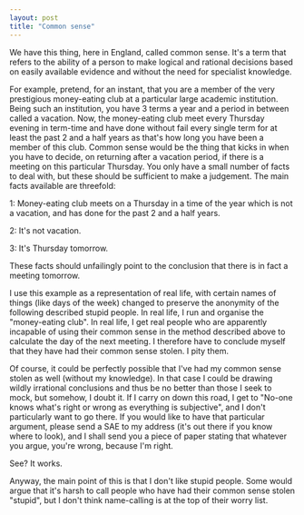 ```yaml
---
layout: post
title: "Common sense"
---
```

We have this thing, here in England, called common sense. It's a term that
refers to the ability of a person to make logical and rational decisions based
on easily available evidence and without the need for specialist knowledge.

For example, pretend, for an instant, that you are a member of the very
prestigious money-eating club at a particular large academic institution.
Being such an institution, you have 3 terms a year and a period in between
called a vacation. Now, the money-eating club meet every Thursday evening in
term-time and have done without fail every single term for at least the past 2
and a half years as that's how long you have been a member of this club.
Common sense would be the thing that kicks in when you have to decide, on
returning after a vacation period, if there is a meeting on this particular
Thursday. You only have a small number of facts to deal with, but these should
be sufficient to make a judgement. The main facts available are threefold:

1: Money-eating club meets on a Thursday in a time of the year which is not a
vacation, and has done for the past 2 and a half years.

2: It's not vacation.

3: It's Thursday tomorrow.

These facts should unfailingly point to the conclusion that there is in fact a
meeting tomorrow.

I use this example as a representation of real life, with certain names of
things (like days of the week) changed to preserve the anonymity of the
following described stupid people. In real life, I run and organise the
"money-eating club". In real life, I get real people who are apparently
incapable of using their common sense in the method described above to
calculate the day of the next meeting. I therefore have to conclude myself
that they have had their common sense stolen. I pity them.

Of course, it could be perfectly possible that I've had my common sense stolen
as well (without my knowledge). In that case I could be drawing wildly
irrational conclusions and thus be no better than those I seek to mock, but
somehow, I doubt it. If I carry on down this road, I get to "No-one knows
what's right or wrong as everything is subjective", and I don't particularly
want to go there. If you would like to have that particular argument, please
send a SAE to my address (it's out there if you know where to look), and I
shall send you a piece of paper stating that whatever you argue, you're wrong,
because I'm right.

See? It works.

Anyway, the main point of this is that I don't like stupid people. Some would
argue that it's harsh to call people who have had their common sense stolen
"stupid", but I don't think name-calling is at the top of their worry list.

